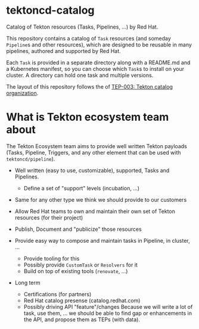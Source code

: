 # tektoncd-catalog

Catalog of Tekton resources (Tasks, Pipelines, …) by Red Hat. 

This repository contains a catalog of `Task` resources (and someday
`Pipeline`s and other resources), which are designed to be reusable in many
pipelines, authored and supported by Red Hat.

Each `Task` is provided in a separate directory along with a README.md and a
Kubernetes manifest, so you can choose which `Task`s to install on your
cluster. A directory can hold one task and multiple versions.

The layout of this repository follows the of [TEP-003: Tekton catalog
organization](https://github.com/tektoncd/community/blob/main/teps/0003-tekton-catalog-organization.md).

# What is Tekton ecosystem team about

The Tekton Ecosystem team aims to provide well written Tekton payloads (Tasks, Pipeline,
Triggers, and any other element that can be used with `tektoncd/pipeline`).

+ Well written (easy to use, customizable), supported, Tasks and Pipelines.
  - Define a set of "support" levels (incubation, …)
+ Same for any other type we think we should provide to our customers
+ Allow Red Hat teams to own and maintain their own set of Tekton resources (for their project)
+ Publish, Document and "publicize" those resources
+ Provide easy way to compose and maintain tasks in Pipeline, in cluster, …
  - Provide tooling for this
  - Possibly provide `CustomTask` or `Resolvers` for it
  - Build on top of existing tools (`renovate`, …)

+ Long term
  - Certifications (for partners)
  - Red Hat catalog presense (catalog.redhat.com)
  - Possibly driving API "feature"/changes
    Because we will write a lot of task, use them, … we should be able to find gap or
    enhancements in the API, and propose them as TEPs (with data).
